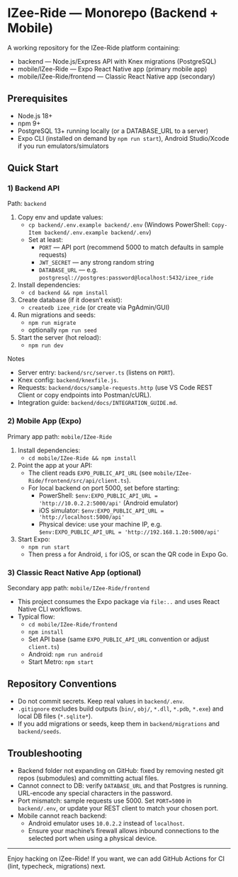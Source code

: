 # IZee-Ride — Monorepo (Backend + Mobile)

A working repository for the IZee-Ride platform containing:

- backend — Node.js/Express API with Knex migrations (PostgreSQL)
- mobile/IZee-Ride — Expo React Native app (primary mobile app)
- mobile/IZee-Ride/frontend — Classic React Native app (secondary)

## Prerequisites

- Node.js 18+
- npm 9+
- PostgreSQL 13+ running locally (or a DATABASE_URL to a server)
- Expo CLI (installed on demand by `npm run start`), Android Studio/Xcode if you run emulators/simulators

## Quick Start

### 1) Backend API

Path: `backend`

1. Copy env and update values:
   - `cp backend/.env.example backend/.env` (Windows PowerShell: `Copy-Item backend/.env.example backend/.env`)
   - Set at least:
     - `PORT` — API port (recommend 5000 to match defaults in sample requests)
     - `JWT_SECRET` — any strong random string
     - `DATABASE_URL` — e.g. `postgresql://postgres:password@localhost:5432/izee_ride`
2. Install dependencies:
   - `cd backend && npm install`
3. Create database (if it doesn’t exist):
   - `createdb izee_ride` (or create via PgAdmin/GUI)
4. Run migrations and seeds:
   - `npm run migrate`
   - optionally `npm run seed`
5. Start the server (hot reload):
   - `npm run dev`

Notes
- Server entry: `backend/src/server.ts` (listens on `PORT`).
- Knex config: `backend/knexfile.js`.
- Requests: `backend/docs/sample-requests.http` (use VS Code REST Client or copy endpoints into Postman/cURL).
- Integration guide: `backend/docs/INTEGRATION_GUIDE.md`.

### 2) Mobile App (Expo)

Primary app path: `mobile/IZee-Ride`

1. Install dependencies:
   - `cd mobile/IZee-Ride && npm install`
2. Point the app at your API:
   - The client reads `EXPO_PUBLIC_API_URL` (see `mobile/IZee-Ride/frontend/src/api/client.ts`).
   - For local backend on port 5000, set before starting:
     - PowerShell: `$env:EXPO_PUBLIC_API_URL = 'http://10.0.2.2:5000/api'` (Android emulator)
     - iOS simulator: `$env:EXPO_PUBLIC_API_URL = 'http://localhost:5000/api'`
     - Physical device: use your machine IP, e.g. `$env:EXPO_PUBLIC_API_URL = 'http://192.168.1.20:5000/api'`
3. Start Expo:
   - `npm run start`
   - Then press `a` for Android, `i` for iOS, or scan the QR code in Expo Go.

### 3) Classic React Native App (optional)

Secondary app path: `mobile/IZee-Ride/frontend`

- This project consumes the Expo package via `file:..` and uses React Native CLI workflows.
- Typical flow:
  - `cd mobile/IZee-Ride/frontend`
  - `npm install`
  - Set API base (same `EXPO_PUBLIC_API_URL` convention or adjust `client.ts`)
  - Android: `npm run android`
  - Start Metro: `npm start`

## Repository Conventions

- Do not commit secrets. Keep real values in `backend/.env`.
- `.gitignore` excludes build outputs (`bin/`, `obj/`, `*.dll`, `*.pdb`, `*.exe`) and local DB files (`*.sqlite*`).
- If you add migrations or seeds, keep them in `backend/migrations` and `backend/seeds`.

## Troubleshooting

- Backend folder not expanding on GitHub: fixed by removing nested git repos (submodules) and committing actual files.
- Cannot connect to DB: verify `DATABASE_URL` and that Postgres is running. URL-encode any special characters in the password.
- Port mismatch: sample requests use 5000. Set `PORT=5000` in `backend/.env`, or update your REST client to match your chosen port.
- Mobile cannot reach backend:
  - Android emulator uses `10.0.2.2` instead of `localhost`.
  - Ensure your machine’s firewall allows inbound connections to the selected port when using a physical device.

---

Enjoy hacking on IZee-Ride! If you want, we can add GitHub Actions for CI (lint, typecheck, migrations) next.
